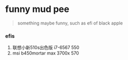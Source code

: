 # funny mud pee
> something maybe funny, such as efi of black apple  
### efis
1. 联想小新510s出色版 i7-6567 550
2. msi b450mortar max 3700x 570
